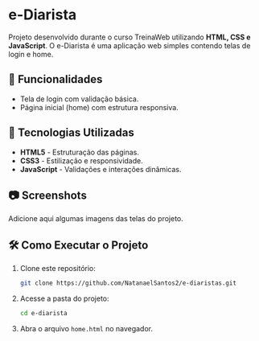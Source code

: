 # e-Diarista

Projeto desenvolvido durante o curso TreinaWeb utilizando **HTML, CSS e JavaScript**. O e-Diarista é uma aplicação web simples contendo telas de login e home.

## 📌 Funcionalidades
- Tela de login com validação básica.
- Página inicial (home) com estrutura responsiva.

## 🚀 Tecnologias Utilizadas
- **HTML5** - Estruturação das páginas.
- **CSS3** - Estilização e responsividade.
- **JavaScript** - Validações e interações dinâmicas.

## 📷 Screenshots
Adicione aqui algumas imagens das telas do projeto.

## 🛠 Como Executar o Projeto
1. Clone este repositório:
   ```sh
   git clone https://github.com/NatanaelSantos2/e-diaristas.git
   ```
2. Acesse a pasta do projeto:
   ```sh
   cd e-diarista
   ```
3. Abra o arquivo `home.html` no navegador.


